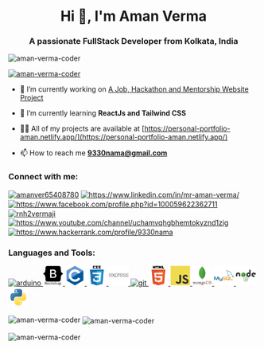 <h1 align="center">Hi 👋, I'm Aman Verma</h1>
<h3 align="center">A passionate FullStack Developer from Kolkata, India</h3>

<p align="left"> <img src="https://komarev.com/ghpvc/?username=aman-verma-coder&label=Profile%20views&color=0e75b6&style=flat" alt="aman-verma-coder" /> </p>

<p align="left"> <a href="https://github.com/ryo-ma/github-profile-trophy"><img src="https://github-profile-trophy.vercel.app/?username=aman-verma-coder" alt="aman-verma-coder" /></a> </p>

- 🔭 I’m currently working on [A Job, Hackathon and Mentorship Website Project](https://github.com/aman-verma-coder/Job-Mentorship-and--Hackathon-Website)

- 🌱 I’m currently learning **ReactJs and Tailwind CSS**

- 👨‍💻 All of my projects are available at [https://personal-portfolio-aman.netlify.app/](https://personal-portfolio-aman.netlify.app/)

- 📫 How to reach me **9330nama@gmail.com**

<h3 align="left">Connect with me:</h3>
<p align="left">
<a href="https://twitter.com/amanver65408780" target="blank"><img align="center" src="https://raw.githubusercontent.com/rahuldkjain/github-profile-readme-generator/master/src/images/icons/Social/twitter.svg" alt="amanver65408780" height="30" width="40" /></a>
<a href="https://linkedin.com/in/mr-aman-verma/" target="blank"><img align="center" src="https://raw.githubusercontent.com/rahuldkjain/github-profile-readme-generator/master/src/images/icons/Social/linked-in-alt.svg" alt="https://www.linkedin.com/in/mr-aman-verma/" height="30" width="40" /></a>
<a href="https://fb.com/https://www.facebook.com/profile.php?id=100059622362711" target="blank"><img align="center" src="https://raw.githubusercontent.com/rahuldkjain/github-profile-readme-generator/master/src/images/icons/Social/facebook.svg" alt="https://www.facebook.com/profile.php?id=100059622362711" height="30" width="40" /></a>
<a href="https://instagram.com/rnh2vermaji" target="blank"><img align="center" src="https://raw.githubusercontent.com/rahuldkjain/github-profile-readme-generator/master/src/images/icons/Social/instagram.svg" alt="rnh2vermaji" height="30" width="40" /></a>
<a href="https://www.youtube.com/c/https://www.youtube.com/channel/uchamvqhgbhemtokyznd1zig" target="blank"><img align="center" src="https://raw.githubusercontent.com/rahuldkjain/github-profile-readme-generator/master/src/images/icons/Social/youtube.svg" alt="https://www.youtube.com/channel/uchamvqhgbhemtokyznd1zig" height="30" width="40" /></a>
<a href="https://www.hackerrank.com/profile/9330nama" target="blank"><img align="center" src="https://raw.githubusercontent.com/rahuldkjain/github-profile-readme-generator/master/src/images/icons/Social/hackerrank.svg" alt="https://www.hackerrank.com/profile/9330nama" height="30" width="40" /></a>
</p>

<h3 align="left">Languages and Tools:</h3>
<p align="left"> <a href="https://www.arduino.cc/" target="_blank" rel="noreferrer"> <img src="https://cdn.worldvectorlogo.com/logos/arduino-1.svg" alt="arduino" width="40" height="40"/> </a> <a href="https://getbootstrap.com" target="_blank" rel="noreferrer"> <img src="https://raw.githubusercontent.com/devicons/devicon/master/icons/bootstrap/bootstrap-plain-wordmark.svg" alt="bootstrap" width="40" height="40"/> </a> <a href="https://www.cprogramming.com/" target="_blank" rel="noreferrer"> <img src="https://raw.githubusercontent.com/devicons/devicon/master/icons/c/c-original.svg" alt="c" width="40" height="40"/> </a> <a href="https://www.w3schools.com/css/" target="_blank" rel="noreferrer"> <img src="https://raw.githubusercontent.com/devicons/devicon/master/icons/css3/css3-original-wordmark.svg" alt="css3" width="40" height="40"/> </a> <a href="https://expressjs.com" target="_blank" rel="noreferrer"> <img src="https://raw.githubusercontent.com/devicons/devicon/master/icons/express/express-original-wordmark.svg" alt="express" width="40" height="40"/> </a> <a href="https://git-scm.com/" target="_blank" rel="noreferrer"> <img src="https://www.vectorlogo.zone/logos/git-scm/git-scm-icon.svg" alt="git" width="40" height="40"/> </a> <a href="https://www.w3.org/html/" target="_blank" rel="noreferrer"> <img src="https://raw.githubusercontent.com/devicons/devicon/master/icons/html5/html5-original-wordmark.svg" alt="html5" width="40" height="40"/> </a> <a href="https://developer.mozilla.org/en-US/docs/Web/JavaScript" target="_blank" rel="noreferrer"> <img src="https://raw.githubusercontent.com/devicons/devicon/master/icons/javascript/javascript-original.svg" alt="javascript" width="40" height="40"/> </a> <a href="https://www.mongodb.com/" target="_blank" rel="noreferrer"> <img src="https://raw.githubusercontent.com/devicons/devicon/master/icons/mongodb/mongodb-original-wordmark.svg" alt="mongodb" width="40" height="40"/> </a> <a href="https://www.mysql.com/" target="_blank" rel="noreferrer"> <img src="https://raw.githubusercontent.com/devicons/devicon/master/icons/mysql/mysql-original-wordmark.svg" alt="mysql" width="40" height="40"/> </a> <a href="https://nodejs.org" target="_blank" rel="noreferrer"> <img src="https://raw.githubusercontent.com/devicons/devicon/master/icons/nodejs/nodejs-original-wordmark.svg" alt="nodejs" width="40" height="40"/> </a> <a href="https://www.python.org" target="_blank" rel="noreferrer"> <img src="https://raw.githubusercontent.com/devicons/devicon/master/icons/python/python-original.svg" alt="python" width="40" height="40"/> </a> </p>

<p><img align="left" src="https://github-readme-stats.vercel.app/api/top-langs?username=aman-verma-coder&show_icons=true&locale=en&layout=compact" alt="aman-verma-coder" /></p>

<p>&nbsp;<img align="center" src="https://github-readme-stats.vercel.app/api?username=aman-verma-coder&show_icons=true&locale=en" alt="aman-verma-coder" /></p>

<p><img align="center" src="https://github-readme-streak-stats.herokuapp.com/?user=aman-verma-coder&" alt="aman-verma-coder" /></p>
